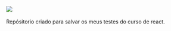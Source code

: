 ## <img src="https://skillicons.dev/icons?i=react" />
Repósitorio criado para salvar os meus testes do curso de react.




